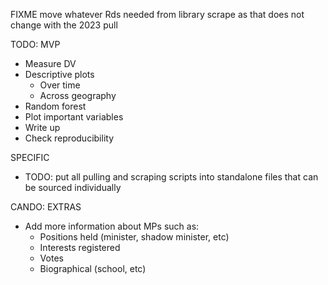 FIXME move whatever Rds needed from library scrape as that does not change with the 2023 pull

TODO: MVP

- Measure DV
- Descriptive plots 
  - Over time 
  - Across geography 
- Random forest 
- Plot important variables 
- Write up 
- Check reproducibility 

SPECIFIC 

- TODO: put all pulling and scraping scripts into standalone files that can be sourced individually

CANDO: EXTRAS 
- Add more information about MPs such as:
  - Positions held (minister, shadow minister, etc)
  - Interests registered 
  - Votes 
  - Biographical (school, etc)